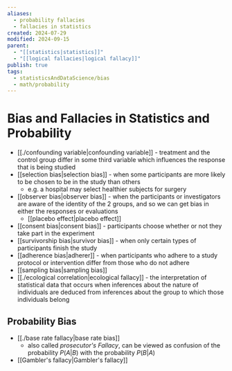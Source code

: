 ```yaml
---
aliases:
  - probability fallacies
  - fallacies in statistics
created: 2024-07-29
modified: 2024-09-15
parent:
  - "[[statistics|statistics]]"
  - "[[logical fallacies|logical fallacy]]"
publish: true
tags:
  - statisticsAndDataScience/bias
  - math/probability
---
```


# Bias and Fallacies in Statistics and Probability
- [[./confounding variable|confounding variable]] - treatment and the control group differ in some third variable which influences the response that is being studied
- [[selection bias|selection bias]] - when some participants are more likely to be chosen to be in the study than others
  - e.g. a hospital may select healthier subjects for surgery
- [[observer bias|observer bias]] - when the participants or investigators are aware of the identity of the 2 groups, and so we can get bias in either the responses or evaluations
  - [[placebo effect|placebo effect]]
- [[consent bias|consent bias]] - participants choose whether or not they take part in the experiment
- [[survivorship bias|survivor bias]] - when only certain types of participants finish the study
- [[adherence bias|adherer]] - when participants who adhere to a study protocol or intervention differ from those who do not adhere
- [[sampling bias|sampling bias]]
- [[./ecological correlation|ecological fallacy]] - the interpretation of statistical data that occurs when inferences about the nature of individuals are deduced from inferences about the group to which those individuals belong

## Probability Bias
- [[./base rate fallacy|base rate bias]]
  - also called *prosecutor's Fallacy*, can be viewed as confusion of the  probability $P(A | B)$ with the probability $P(B | A)$
- [[Gambler's fallacy|Gambler's fallacy]]